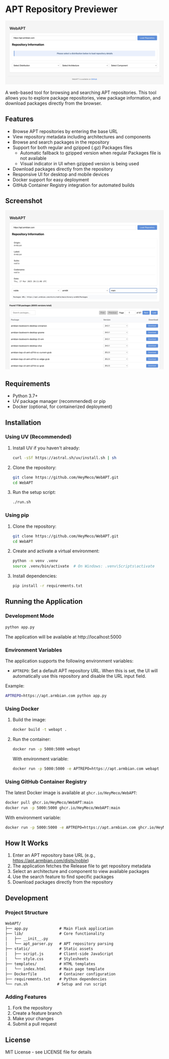 # APT Repository Previewer

![WebAPT-Dashboard](./.github/WebAPT-Screenshot.jpeg)

A web-based tool for browsing and searching APT repositories. This tool allows you to explore package repositories, view package information, and download packages directly from the browser.

## Features

- Browse APT repositories by entering the base URL
- View repository metadata including architectures and components
- Browse and search packages in the repository
- Support for both regular and gzipped (.gz) Packages files
  - Automatic fallback to gzipped version when regular Packages file is not available
  - Visual indicator in UI when gzipped version is being used
- Download packages directly from the repository
- Responsive UI for desktop and mobile devices
- Docker support for easy deployment
- GitHub Container Registry integration for automated builds

## Screenshot

![WebAPT-Preview](./.github/WebAPT-Example.jpeg)

## Requirements

- Python 3.7+
- UV package manager (recommended) or pip
- Docker (optional, for containerized deployment)

## Installation

### Using UV (Recommended)

1. Install UV if you haven't already:
   ```bash
   curl -sSf https://astral.sh/uv/install.sh | sh
   ```

2. Clone the repository:
   ```bash
   git clone https://github.com/HeyMeco/WebAPT.git
   cd WebAPT
   ```

3. Run the setup script:
   ```bash
   ./run.sh
   ```

### Using pip

1. Clone the repository:
   ```bash
   git clone https://github.com/HeyMeco/WebAPT.git
   cd WebAPT
   ```

2. Create and activate a virtual environment:
   ```bash
   python -m venv .venv
   source .venv/bin/activate  # On Windows: .venv\Scripts\activate
   ```

3. Install dependencies:
   ```bash
   pip install -r requirements.txt
   ```

## Running the Application

### Development Mode

```bash
python app.py
```

The application will be available at http://localhost:5000

### Environment Variables

The application supports the following environment variables:

- `APTREPO`: Set a default APT repository URL. When this is set, the UI will automatically use this repository and disable the URL input field.

Example:
```bash
APTREPO=https://apt.armbian.com python app.py
```

### Using Docker

1. Build the image:
   ```bash
   docker build -t webapt .
   ```

2. Run the container:
   ```bash
   docker run -p 5000:5000 webapt
   ```

   With environment variable:
   ```bash
   docker run -p 5000:5000 -e APTREPO=https://apt.armbian.com webapt
   ```

### Using GitHub Container Registry

The latest Docker image is available at `ghcr.io/HeyMeco/WebAPT`:

```bash
docker pull ghcr.io/HeyMeco/WebAPT:main
docker run -p 5000:5000 ghcr.io/HeyMeco/WebAPT:main
```

With environment variable:
```bash
docker run -p 5000:5000 -e APTREPO=https://apt.armbian.com ghcr.io/HeyMeco/WebAPT:main
```

## How It Works

1. Enter an APT repository base URL (e.g., https://apt.armbian.com/dists/noble)
2. The application fetches the Release file to get repository metadata
3. Select an architecture and component to view available packages
4. Use the search feature to find specific packages
5. Download packages directly from the repository

## Development

### Project Structure

```
WebAPT/
├── app.py              # Main Flask application
├── lib/                # Core functionality
│   ├── __init__.py
│   └── apt_parser.py   # APT repository parsing
├── static/             # Static assets
│   ├── script.js       # Client-side JavaScript
│   └── style.css       # Stylesheets
├── templates/          # HTML templates
│   └── index.html      # Main page template
├── Dockerfile          # Container configuration
├── requirements.txt    # Python dependencies
└── run.sh             # Setup and run script
```

### Adding Features

1. Fork the repository
2. Create a feature branch
3. Make your changes
4. Submit a pull request

## License

MIT License - see LICENSE file for details 